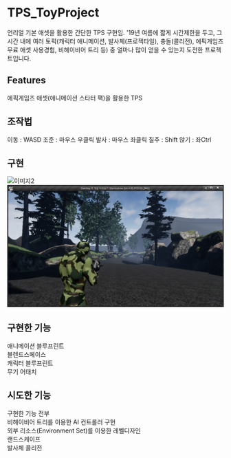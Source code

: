 
# TPS_ToyProject
언리얼 기본 애셋을 활용한 간단한 TPS 구현임.
'19년 여름에 짧게 시간제한을 두고, 그 시간 내에 여러 토픽(캐릭터 애니메이션, 발사체(프로젝타일), 충돌(콜리전), 에픽게임즈 무료 애셋 사용경험, 비헤이비어 트리 등) 중 얼마나 많이 얻을 수 있는지 도전한 프로젝트입니다.

## Features
에픽게임즈 애셋(애니메이션 스타터 팩)을 활용한 TPS

## 조작법
이동 :  WASD
조준 : 마우스 우클릭
발사 : 마우스 좌클릭
질주 : Shift
앉기 : 좌Ctrl

## 구현 
![이미지2](./images/8.20.gif)
![map](./images/mapdesign.png)

## 구현한 기능
애니메이션 블루프린트  
블렌드스페이스  
캐릭터 블루프린트  
무기 어태치

## 시도한 기능
구현한 기능 전부  
비헤이비어 트리를 이용한 AI 컨트롤러 구현  
외부 리소스(Environment Set)를 이용한 레벨디자인  
랜드스케이프  
발사체 콜리전
